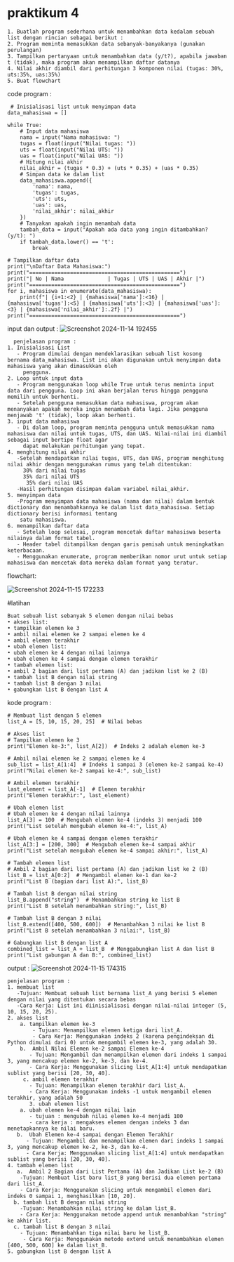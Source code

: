 # praktikum 4 
    1. Buatlah program sederhana untuk menambahkan data kedalam sebuah list dengan rincian sebagai berikut :
    2. Program meminta memasukkan data sebanyak-banyakanya (gunakan perulangan)
    3. Tampilkan pertanyaan untuk menambahkan data (y/t?), apabila jawaban t (tidak), maka program akan menampilkan daftar datanya
    4. Nilai akhir diambil dari perhitungan 3 komponen nilai (tugas: 30%, uts:35%, uas:35%)
    5. Buat flowchart
  code program : 

     # Inisialisasi list untuk menyimpan data
    data_mahasiswa = []
    
    while True:
        # Input data mahasiswa
        nama = input("Nama mahasiswa: ")
        tugas = float(input("Nilai tugas: "))
        uts = float(input("Nilai UTS: "))
        uas = float(input("Nilai UAS: "))
        # Hitung nilai akhir
        nilai_akhir = (tugas * 0.3) + (uts * 0.35) + (uas * 0.35)
        # Simpan data ke dalam list
        data_mahasiswa.append({
            'nama': nama,
            'tugas': tugas,
            'uts': uts,
            'uas': uas,
            'nilai_akhir': nilai_akhir
        })
        # Tanyakan apakah ingin menambah data
        tambah_data = input("Apakah ada data yang ingin ditambahkan? (y/t): ")
        if tambah_data.lower() == 't':
            break
    
    # Tampilkan daftar data
    print("\nDaftar Data Mahasiswa:")
    print("================================================")
    print("| No | Nama              | Tugas | UTS | UAS | Akhir |")
    print("================================================")
    for i, mahasiswa in enumerate(data_mahasiswa):
        print(f"| {i+1:<2} | {mahasiswa['nama']:<16} | {mahasiswa['tugas']:<5} | {mahasiswa['uts']:<3} | {mahasiswa['uas']:<3} | {mahasiswa['nilai_akhir']:.2f} |")
    print("================================================")

  input dan output : 
  ![Screenshot 2024-11-14 192455](https://github.com/user-attachments/assets/6058ba32-6617-4d52-943a-1fc0c69aaacd)

      penjelasan program : 
    1. Inisialisasi List
       - Program dimulai dengan mendeklarasikan sebuah list kosong bernama data_mahasiswa. List ini akan digunakan untuk menyimpan data mahasiswa yang akan dimasukkan oleh 
         pengguna.
    2. Loop untuk input data
       - Program menggunakan loop while True untuk terus meminta input data dari pengguna. Loop ini akan berjalan terus hingga pengguna memilih untuk berhenti.
       - Setelah pengguna memasukkan data mahasiswa, program akan menanyakan apakah mereka ingin menambah data lagi. Jika pengguna menjawab 't' (tidak), loop akan berhenti.
    3. input data mahasiswa
       - Di dalam loop, program meminta pengguna untuk memasukkan nama mahasiswa dan nilai untuk tugas, UTS, dan UAS. Nilai-nilai ini diambil sebagai input bertipe float agar 
         dapat melakukan perhitungan yang tepat.
    4. menghitung nilai akhir
       -Setelah mendapatkan nilai tugas, UTS, dan UAS, program menghitung nilai akhir dengan menggunakan rumus yang telah ditentukan:
         30% dari nilai tugas
         35% dari nilai UTS
          35% dari nilai UAS
       -Hasil perhitungan disimpan dalam variabel nilai_akhir.
    5. menyimpan data
       -Program menyimpan data mahasiswa (nama dan nilai) dalam bentuk dictionary dan menambahkannya ke dalam list data_mahasiswa. Setiap dictionary berisi informasi tentang 
        satu mahasiswa.
    6. menampilkan daftar data
       - Setelah loop selesai, program mencetak daftar mahasiswa beserta nilainya dalam format tabel.
       - Header tabel ditampilkan dengan garis pemisah untuk meningkatkan keterbacaan.
       - Menggunakan enumerate, program memberikan nomor urut untuk setiap mahasiswa dan mencetak data mereka dalam format yang teratur.
flowchart:

![Screenshot 2024-11-15 172233](https://github.com/user-attachments/assets/626f967c-f5eb-49f8-a775-41da32d82c6b)

#latihan 

    Buat sebuah list sebanyak 5 elemen dengan nilai bebas
    • akses list:
    • tampilkan elemen ke 3
    • ambil nilai elemen ke 2 sampai elemen ke 4
    • ambil elemen terakhir
    • ubah elemen list:
    • ubah elemen ke 4 dengan nilai lainnya
    • ubah elemen ke 4 sampai dengan elemen terakhir
    • tambah elemen list:
    • ambil 2 bagian dari list pertama (A) dan jadikan list ke 2 (B)
    • tambah list B dengan nilai string
    • tambah list B dengan 3 nilai
    • gabungkan list B dengan list A

kode program : 

    # Membuat list dengan 5 elemen
    list_A = [5, 10, 15, 20, 25]  # Nilai bebas
    
    # Akses list
    # Tampilkan elemen ke 3
    print("Elemen ke-3:", list_A[2])  # Indeks 2 adalah elemen ke-3
    
    # Ambil nilai elemen ke 2 sampai elemen ke 4
    sub_list = list_A[1:4]  # Indeks 1 sampai 3 (elemen ke-2 sampai ke-4)
    print("Nilai elemen ke-2 sampai ke-4:", sub_list)
    
    # Ambil elemen terakhir
    last_element = list_A[-1]  # Elemen terakhir
    print("Elemen terakhir:", last_element)
    
    # Ubah elemen list
    # Ubah elemen ke 4 dengan nilai lainnya
    list_A[3] = 100  # Mengubah elemen ke-4 (indeks 3) menjadi 100
    print("List setelah mengubah elemen ke-4:", list_A)
    
    # Ubah elemen ke 4 sampai dengan elemen terakhir
    list_A[3:] = [200, 300]  # Mengubah elemen ke-4 sampai akhir
    print("List setelah mengubah elemen ke-4 sampai akhir:", list_A)
    
    # Tambah elemen list
    # Ambil 2 bagian dari list pertama (A) dan jadikan list ke 2 (B)
    list_B = list_A[0:2]  # Mengambil elemen ke-1 dan ke-2
    print("List B (bagian dari list A):", list_B)
    
    # Tambah list B dengan nilai string
    list_B.append("string")  # Menambahkan string ke list B
    print("List B setelah menambahkan string:", list_B)
    
    # Tambah list B dengan 3 nilai
    list_B.extend([400, 500, 600])  # Menambahkan 3 nilai ke list B
    print("List B setelah menambahkan 3 nilai:", list_B)
    
    # Gabungkan list B dengan list A
    combined_list = list_A + list_B  # Menggabungkan list A dan list B
    print("List gabungan A dan B:", combined_list)

output : 
![Screenshot 2024-11-15 174315](https://github.com/user-attachments/assets/a914c97c-d99e-416d-b01a-23be3bec7b18)

    penjelasan program : 
    1. membuat list
       -Tujuan: Membuat sebuah list bernama list_A yang berisi 5 elemen dengan nilai yang ditentukan secara bebas
       -Cara Kerja: List ini diinisialisasi dengan nilai-nilai integer (5, 10, 15, 20, 25).
    2. akses list
        a. tampilkan elemen ke-3
            - Tujuan: Menampilkan elemen ketiga dari list_A.
            - Cara Kerja: Menggunakan indeks 2 (karena pengindeksan di Python dimulai dari 0) untuk mengambil elemen ke-3, yang adalah 30.
        b.  Ambil Nilai Elemen ke-2 sampai Elemen ke-4
           - Tujuan: Mengambil dan menampilkan elemen dari indeks 1 sampai 3, yang mencakup elemen ke-2, ke-3, dan ke-4.
           - Cara Kerja: Menggunakan slicing list_A[1:4] untuk mendapatkan sublist yang berisi [20, 30, 40].
         c. ambil elemen terakhir 
           - Tujuan: Menampilkan elemen terakhir dari list_A.
           - Cara Kerja: Menggunakan indeks -1 untuk mengambil elemen terakhir, yang adalah 50
           3. ubah elemen list 
        a. ubah elemen ke-4 dengan nilai lain 
           - tujuan : mengubah nilai elemen ke-4 menjadi 100
           - cara kerja : mengakses elemen dengan indeks 3 dan menetapkannya ke nilai baru.
       b.  Ubah Elemen ke-4 sampai dengan Elemen Terakhir
          - Tujuan: Mengambil dan menampilkan elemen dari indeks 1 sampai 3, yang mencakup elemen ke-2, ke-3, dan ke-4.
          - Cara Kerja: Menggunakan slicing list_A[1:4] untuk mendapatkan sublist yang berisi [20, 30, 40].
    4. tambah elemen list 
       a.  Ambil 2 Bagian dari List Pertama (A) dan Jadikan List ke-2 (B)
        -Tujuan: Membuat list baru list_B yang berisi dua elemen pertama dari list_A.
        - Cara Kerja: Menggunakan slicing untuk mengambil elemen dari indeks 0 sampai 1, menghasilkan [10, 20].
      b. tambah list B dengan nilai string 
        -Tujuan: Menambahkan nilai string ke dalam list_B.
        - Cara Kerja: Menggunakan metode append untuk menambahkan "string" ke akhir list.
      c. tambah list B dengan 3 nilai 
        - Tujuan: Menambahkan tiga nilai baru ke list_B.
         - Cara Kerja: Menggunakan metode extend untuk menambahkan elemen [400, 500, 600] ke dalam list_B.
    5. gabungkan list B dengan list A
     




